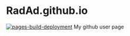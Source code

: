 # RadAd.github.io
[![pages-build-deployment](https://github.com/RadAd/RadAd.github.io/actions/workflows/pages/pages-build-deployment/badge.svg)](https://github.com/RadAd/RadAd.github.io/actions/workflows/pages/pages-build-deployment)
My github user page
